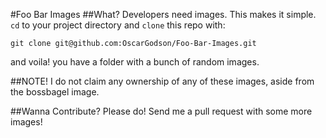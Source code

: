 #Foo Bar Images
##What?
Developers need images. This makes it simple. `cd` to your project directory and `clone` this repo with:

    git clone git@github.com:OscarGodson/Foo-Bar-Images.git

and voila! you have a folder with a bunch of random images.

##NOTE!
I do not claim any ownership of any of these images, aside from the bossbagel image.

##Wanna Contribute?
Please do! Send me a pull request with some more images!